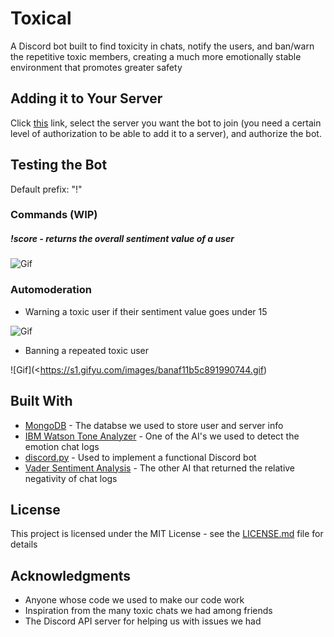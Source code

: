 # Toxical

A Discord bot built to find toxicity in chats, notify the users, and ban/warn the repetitive toxic members, creating a much more emotionally stable environment that promotes greater safety 

## Adding it to Your Server

Click [this](https://discordapp.com/oauth2/authorize?client_id=427147274498342932&scope=bot) link, select the server you want the bot to join (you need a certain level of authorization to be able to add it to a server), and authorize the bot.

## Testing the Bot

Default prefix: "!"

### Commands (WIP)

##### !score - returns the overall sentiment value of a user 

![Gif](https://media.giphy.com/media/42ypaRu4viI9jeQ17G/giphy.gif)

### Automoderation

* Warning a toxic user if their sentiment value goes under 15 

![Gif](https://media.giphy.com/media/PO5EuTADf3hCPICG2W/giphy.gif)

* Banning a repeated toxic user

![Gif](<https://s1.gifyu.com/images/banaf11b5c891990744.gif)


## Built With

* [MongoDB](https://docs.mongodb.com/manual/) - The databse we used to store user and server info
* [IBM Watson Tone Analyzer](https://www.ibm.com/watson/services/tone-analyzer/) - One of the AI's we used to detect the emotion chat logs
* [discord.py](http://discordpy.readthedocs.io/en/latest/) - Used to implement a functional Discord bot
* [Vader Sentiment Analysis](https://github.com/cjhutto/vaderSentiment) - The other AI that returned the relative negativity of chat logs

## License

This project is licensed under the MIT License - see the [LICENSE.md](LICENSE.md) file for details

## Acknowledgments

* Anyone whose code we used to make our code work
* Inspiration from the many toxic chats we had among friends
* The Discord API server for helping us with issues we had 
